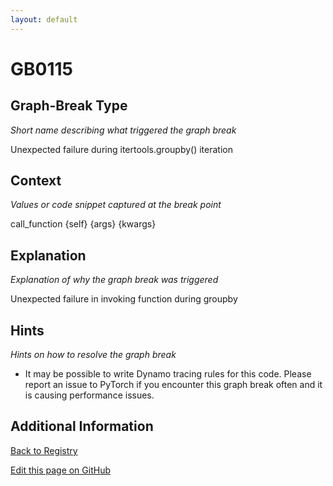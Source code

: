 ```yaml
---
layout: default
---
```

# GB0115

## Graph-Break Type
*Short name describing what triggered the graph break*

Unexpected failure during itertools.groupby() iteration

## Context
*Values or code snippet captured at the break point*

call_function {self} {args} {kwargs}

## Explanation
*Explanation of why the graph break was triggered*

Unexpected failure in invoking function during groupby

## Hints
*Hints on how to resolve the graph break*

- It may be possible to write Dynamo tracing rules for this code. Please report an issue to PyTorch if you encounter this graph break often and it is causing performance issues.


## Additional Information

<!-- ADDITIONAL INFORMATION START - Add custom information below this line -->

<!-- ADDITIONAL INFORMATION END -->

[Back to Registry](../index.html)

[Edit this page on GitHub](https://github.com/pytorch-labs/compile-graph-break-site/edit/main/docs/gb/gb0115.md)
